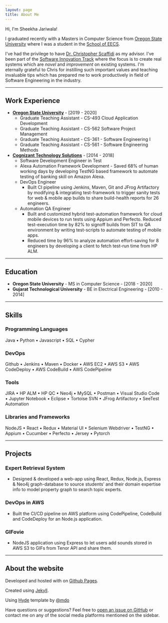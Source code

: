 ```yaml
---
layout: page
title: About Me
---
```


Hi, I'm Sheekha Jariwala! 

I graduated recently with a Masters in Computer Science from [Oregon State University](https://oregonstate.edu/ "Home page of Oregon State University") where I was a student in the [School of EECS](https://eecs.oregonstate.edu/ "Home page of School of EECS at Oregon State University"). 

I've had the privilege to have [Dr. Christopher Scaffidi](https://eecs.oregonstate.edu/people/scaffidi-christopher) as my advisor. I've been part of the [Software Innovation Track](https://eecs.oregonstate.edu/future-students/graduate/ms-cs-innovation) where the focus is to create real systems which are *novel* and *improvement* on existing systems. I'm eternally grateful to Chris for instilling such important values and teaching invaluable tips which has prepared me to work productively in field of Software Engineering in the industry. 

---

## Work Experience
* [**Oregon State University**](https://oregonstate.edu/ "Home page of Oregon State University") - [2019 - 2020]
  - Graduate Teaching Assistant - CS-493 Cloud Application Development
  - Graduate Teaching Assistant - CS-562 Software Project Management
  - Graduate Teaching Assistant - CS-361 - Software Engineering I
  - Graduate Teaching Assistant - CS-561 - Software Engineering Methods
* [**Cognizant Technology Solutions**](https://www.cognizant.com/) - [2014 - 2018]
    - Software Development Engineer in Test 
    + Alexa Automation Framework Development - Saved 68% of human working days by developing TestNG based framework to automate testing of banking skill on Amazon Alexa.
  - DevOps Engineer
    + Built CI pipeline using Jenkins, Maven, Git and JFrog Artifactory by modifying & integrating test-framework to trigger sanity tests for web & mobile app builds to share build-health reports for 26 engineers. 
  - Automation QA Engineer
    + Built and customized hybrid test-automation framework for cloud mobile devices to run tests using Appium and Perfecto. Reduced test-execution time by 82% to signoff builds from SIT to QA environment by writing test-scripts to automate testing of mobile apps. 
    + Reduced time by 96% to analyze automation effort-saving for 8 engineers by developing a client to fetch test-run time from HP ALM.

---

## Education
* **Oregon State University** - MS in Computer Science - [2018 - 2020]
* **Gujarat Technological University** - BE in Electrical Engineering - [2010 - 2014]

---

## Skills
### Programming Languages
Java • Python • Javascript • SQL • Cypher
### DevOps
Github • Jenkins • Maven • Docker • AWS EC2 • AWS S3 • AWS CodeDeploy • AWS CodeBuild • AWS CodePipeline
### Tools
JIRA • HP ALM • HP QC • Neo4j • MySQL • Postman • Visual Studio Code • Jupyter Notebook • Eclipse • Tortoise SVN • JFrog Artifactory • SeeTest Automation 
### Libraries and Frameworks
NodeJS • React • Redux • Material UI • Selenium Webdriver • TestNG • Appium • Cucumber • Perfecto • Jersey • Pytorch

---

## Projects
### Expert Retrieval System
* Designed & developed a web-app using React, Redux, Node.js, Express & Neo4j graph-database to source students’ and their domain expertise info to model property graph to search topic experts. 

### DevOps in AWS
* Built the CI/CD pipeline on AWS platform using CodePipeline, CodeBuild and CodeDeploy for an Node.js application. 

### GIFovie
* NodeJS application using Express to let users add sounds stored in AWS S3 to GIFs from Tenor API and share them.

---

## About the website
Developed and hosted with <i class="fas fa-heart"></i> on [Github Pages](https://pages.github.com/). 

Created using [Jekyll](http://jekyllrb.com/). 

Using [Hyde](http://hyde.getpoole.com/) template by [@mdo](https://twitter.com/mdo)

Have questions or suggestions? Feel free to [open an issue on GitHub](https://github.com/SheekhaJ.github.io/issues/new) or contact me on any of the social media platforms mentioned on the sidebar.

<!-- <p class="message">
  Hey there! This page is included as an example. Feel free to customize it for your own use upon downloading. Carry on!
</p> -->



<!-- <a class="twitter-timeline" data-width="480" data-height="640" data-theme="dark" href="https://twitter.com/ShikhaJariwla?ref_src=twsrc%5Etfw">Tweets by ShikhaJariwla</a> <script async src="https://platform.twitter.com/widgets.js" charset="utf-8"></script> -->
